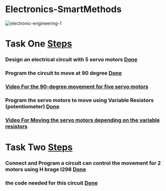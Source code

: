 # Electronics-SmartMethods
![electronic-engineering-1](https://user-images.githubusercontent.com/86845134/127592697-c723aa6d-52af-4d12-9360-e414da021ffa.jpg)
# Task One  [Steps](https://github.com/FaiyKhalid/Electronics-Engineering/blob/main/Explain%20More%20for%20the%20First%20Task.md) 
### Design an electrical circuit with 5 servo motors [Done ](https://github.com/FaiyKhalid/Electronics-Engineering/blob/main/%20Design%20Five%20servo%20motors%20.pdf)
### Program the circuit to move at 90 degree [Done](https://github.com/FaiyKhalid/Electronics-Engineering/blob/main/Programming%2090%20degree%20movement%20for%20the%205%20servo%20motors.md) 
### [Video For the 90-degree movement for five servo motors](https://github.com/FaiyKhalid/Electronics-Engineering/blob/main/Moving%20the%20servo%20motors%2090%20degree.md)
### Program the servo motors to move using Variable Resistors (potentiometer) [Done ](https://github.com/FaiyKhalid/Electronics-Engineering/blob/main/Programming%205%20servo%20motors%20with%20potentiometer.md)
### [Video For Moving the servo motors depending on the variable resistors ](https://github.com/FaiyKhalid/Electronics-Engineering/blob/main/Moving%20the%20servo%20motors%20depanding%20on%20the%20variable%20resistors.md)

# Task Two [Steps](https://github.com/FaiyKhalid/Electronics-Engineering/blob/main/Steps%20Second%20task.md)  
### Connect and Program a circuit can control the movement for 2 motors using H brage l298 [Done ](https://github.com/FaiyKhalid/Electronics-Engineering/blob/main/Video%20For%20H%20brage%20l298.md)
### the code needed for this circuit [Done ](https://github.com/FaiyKhalid/Electronics-Engineering/blob/main/2.md)
